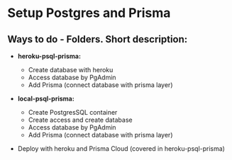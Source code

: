 # Setup Postgres and Prisma

## Ways to do - Folders. Short description:

- <strong>heroku-psql-prisma:</strong>

  - Create database with heroku
  - Access database by PgAdmin
  - Add Prisma (connect database with prisma layer)

- <strong>local-psql-prisma:</strong>

  - Create PostgresSQL container
  - Create access and create database
  - Access database by PgAdmin
  - Add Prisma (connect database with prisma layer)

- Deploy with heroku and Prisma Cloud (covered in heroku-psql-prisma)

